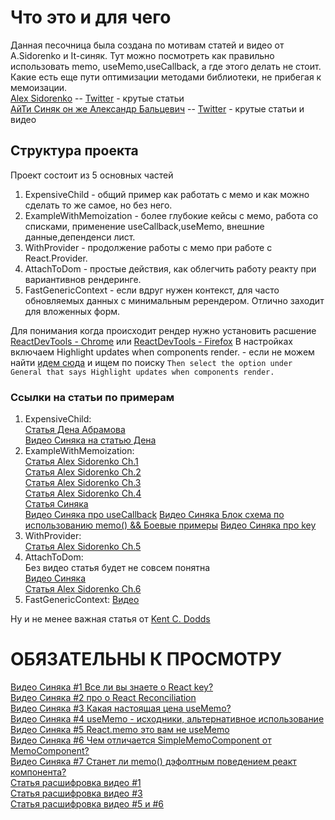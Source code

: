 # Что это и для чего

Данная песочница была создана по мотивам статей и видео от A.Sidorenko и It-синяк. Тут можно посмотреть как правильно
использовать memo, useMemo,useCallback, а где этого делать не стоит. Какие есть еще пути оптимизации методами
библиотеки, не прибегая к мемоизации.  
[Alex Sidorenko](https://alexsidorenko.com/) --
[Twitter](https://twitter.com/asidorenko_) - крутые статьи  
[АйТи Синяк он же Александр Бальцевич](https://www.youtube.com/channel/UClgj-KWiNaOo9H1rz1ISO6Q)
-- [Twitter](https://twitter.com/it_sin9k) - крутые статьи и видео

## Структура проекта

Проект состоит из 5 основных частей

1) ExpensiveChild - общий пример как работать с мемо и как можно сделать то же самое, но без него.
2) ExampleWithMemoization - более глубокие кейсы с мемо, работа со списками, применение useCallback,useMemo, внешние
   данные,депенденси лист.
3) WithProvider - продолжение работы с мемо при работе с React.Provider.
4) AttachToDom - простые действия, как облегчить работу реакту при вариантивнов рендеринге.
5) FastGenericContext - если вдруг нужен контекст, для часто обновляемых данных с минимальным ререндером. Отлично заходит для вложенных форм.

Для понимания когда происходит рендер нужно установить
расшение [ReactDevTools - Chrome](https://chrome.google.com/webstore/detail/react-developer-tools/fmkadmapgofadopljbjfkapdkoienihi)
или
[ReactDevTools - Firefox](https://addons.mozilla.org/en-US/firefox/addon/react-devtools/)
В настройках включаем Highlight updates when components render. - если не можем
найти [идем сюда](https://www.digitalocean.com/community/tutorials/how-to-debug-react-components-using-react-developer-tools)
и ищем по поиску `Then select the option under General that says Highlight updates when components render.`

### Ссылки на статьи по примерам

1) ExpensiveChild:  
   [Статья Дена Абрамова](https://overreacted.io/before-you-memo/)  
   [Видео Синяка на статью Дена](https://www.youtube.com/watch?v=JzBEbo4enQY&)
2) ExampleWithMemoization:  
   [Статья Alex Sidorenko Ch.1](https://alexsidorenko.com/blog/react-render-always-rerenders/)  
   [Статья Alex Sidorenko Ch.2](https://alexsidorenko.com/blog/react-render-props/)  
   [Статья Alex Sidorenko Ch.3](https://alexsidorenko.com/blog/react-render-usememo/)  
   [Статья Alex Sidorenko Ch.4](https://alexsidorenko.com/blog/react-render-usecallback/)  
   [Статья Синяка](https://habr.com/ru/post/529950/)  
   [Видео Синяка про useCallback](https://www.youtube.com/watch?v=2Wp7QPTkpms)
   [Видео Синяка Блок схема по использованию memo() && Боевые примеры](https://www.youtube.com/watch?v=CMqlMhrMoyY)
   [Видео Синяка про key](https://www.youtube.com/watch?v=OtAlPwW8DNU&t=296s)
3) WithProvider:  
   [Статья Alex Sidorenko Ch.5](https://alexsidorenko.com/blog/react-render-context/)
4) AttachToDom:    
   Без видео статья будет не совсем понятна  
   [Видео Синяка](https://www.youtube.com/watch?v=A0W2n2azH5s)  
   [Статья Alex Sidorenko Ch.6](https://alexsidorenko.com/blog/react-render-dom/)
5) FastGenericContext:
   [Видео](https://www.youtube.com/watch?v=ZKlXqrcBx88)


Ну и не менее важная статья
от [Kent C. Dodds](https://kentcdodds.com/blog/fix-the-slow-render-before-you-fix-the-re-render)

# ОБЯЗАТЕЛЬНЫ К ПРОСМОТРУ

[Видео Синяка #1 Все ли вы знаете о React key?](https://www.youtube.com/watch?v=OtAlPwW8DNU)  
[Видео Синяка #2 про о React Reconciliation](https://www.youtube.com/watch?v=NPXJnKytER4)  
[Видео Синяка #3 Какая настоящая цена useMemo?](https://www.youtube.com/watch?v=i6DPqqbdIyw)  
[Видео Синяка #4 useMemo - исходники, альтернативное использование](https://www.youtube.com/watch?v=V426Pl3X6qQ)  
[Видео Синяка #5 React.memo это вам не useMemo](https://www.youtube.com/watch?v=Hm769uj6WPo)  
[Видео Синяка #6 Чем отличается SimpleMemoComponent от MemoComponent?](https://www.youtube.com/watch?v=LhZ4Xk5CZU8)    
[Видео Синяка #7 Станет ли memo() дэфолтным поведением реакт компонента?](https://www.youtube.com/watch?v=uEeZ2TUkOCE)  
[Статья расшифровка видео #1](https://habr.com/ru/post/527596/)  
[Статья расшифровка видео #3](https://habr.com/ru/post/544930/)  
[Статья расшифровка видео #5 и #6](https://habr.com/ru/post/551804/)  
  
